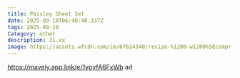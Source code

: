 ```yaml
---
title: Paisley Sheet Set
date: 2025-09-10T06:40:48.337Z
tags: 2025-09-10
Category: other
description: 31.xx
image: https://assets.wfcdn.com/im/67614340/resize-h1200-w1200%5Ecompr-r85/2997/299789609/Percale+Paisley+Sheet+Set-1798476920-1798476924.jpg
---
```

https://mavely.app.link/e/1vpyfA6FxWb ad